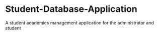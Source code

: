 # Student-Database-Application
A student academics management application for the administrator and student 
